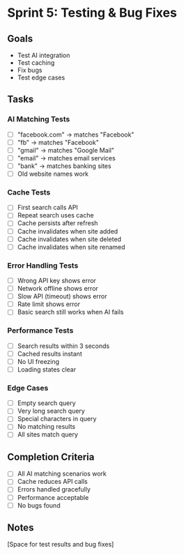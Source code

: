 # Sprint 5: Testing & Bug Fixes

## Goals
- Test AI integration
- Test caching
- Fix bugs
- Test edge cases

## Tasks

### AI Matching Tests
- [ ] "facebook.com" → matches "Facebook"
- [ ] "fb" → matches "Facebook"
- [ ] "gmail" → matches "Google Mail"
- [ ] "email" → matches email services
- [ ] "bank" → matches banking sites
- [ ] Old website names work

### Cache Tests
- [ ] First search calls API
- [ ] Repeat search uses cache
- [ ] Cache persists after refresh
- [ ] Cache invalidates when site added
- [ ] Cache invalidates when site deleted
- [ ] Cache invalidates when site renamed

### Error Handling Tests
- [ ] Wrong API key shows error
- [ ] Network offline shows error
- [ ] Slow API (timeout) shows error
- [ ] Rate limit shows error
- [ ] Basic search still works when AI fails

### Performance Tests
- [ ] Search results within 3 seconds
- [ ] Cached results instant
- [ ] No UI freezing
- [ ] Loading states clear

### Edge Cases
- [ ] Empty search query
- [ ] Very long search query
- [ ] Special characters in query
- [ ] No matching results
- [ ] All sites match query

## Completion Criteria
- [ ] All AI matching scenarios work
- [ ] Cache reduces API calls
- [ ] Errors handled gracefully
- [ ] Performance acceptable
- [ ] No bugs found

## Notes
[Space for test results and bug fixes]
